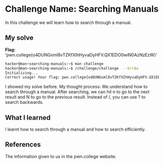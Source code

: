 # Challenge Name: Searching Manuals 
In this challenge we will learn how to search through a manual.
## My solve
**Flag:** 'pwn.college{o4DUNGxml8vTZKfXIhHyvaDyHFV.QX1EDO0wiN0AzNzEzW}'
```bash
hacker@man~searching-manuals:~$ man challenge
hacker@man~searching-manuals:~$ /challenge/challenge  --krrda
Initializing...
Correct usage! Your flag: pwn.college{o4DUNGxml8vTZKfXIhHyvaDyHFV.QX1EDO0wiN0AzNzEzW}
```

I showed my solve before.
My thought process: We understand how to search through a manual.
After searching, we can hit n to go to the next result and N to go to the previous result.  Instead of /, you can use ? to search backwards.

## What I learned
I learnt how to search through a manual and how to search efficiently.
## References
The information given to us in the pwn.college website.
